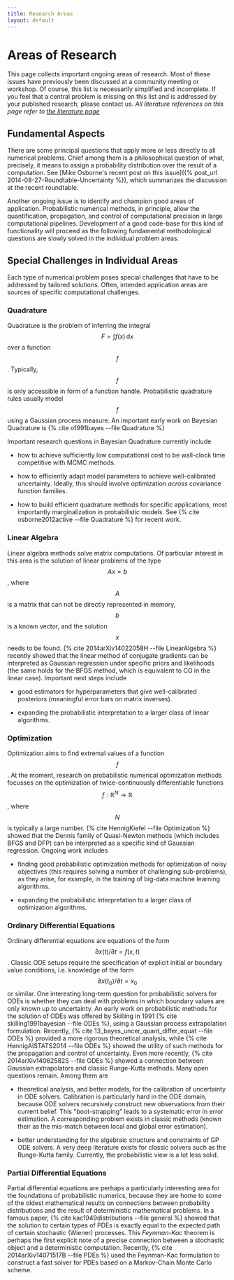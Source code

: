 ```yaml
---
title: Research Areas
layout: default
---
```


# Areas of Research

This page collects important ongoing areas of research. Most of these issues
have previously been discussed at a community meeting or workshop. Of course,
this list is necessarily simplified and incomplete. If you feel that a central
problem is missing on this list and is addressed by your published research,
please contact us. *All literature references on this page refer to
[the literature page](../literature/index.html)*

## Fundamental Aspects

There are some principal questions that apply more or less directly to all
numerical problems. Chief among them is a philosophical question of what,
precisely, it means to assign a probability distribution over the result of a
computation. See [Mike Osborne's recent post on this issue]({% post_url 2014-08-27-Roundtable-Uncertainty %}), which summarizes the discussion at the
recent roundtable.  

Another ongoing issue is to identify and champion good areas of
application. Probabilistic numerical methods, in principle, allow the
quantification, propagation, and control of computational precision in large
computational pipelines. Development of a good code-base for this kind of
functionality will proceed as the following fundamental methodological
questions are slowly solved in the individual problem areas.

## Special Challenges in Individual Areas

Each type of numerical problem poses special challenges that have to be
addressed by tailored solutions. Often, intended application areas are sources
of specific computational challenges.

### Quadrature

Quadrature is the problem of inferring the integral $$F=\int f(x)\,\mathrm{d}x$$ over a
function $$f$$. Typically, $$f$$ is only accessible in form of a function
handle. Probabilistic quadrature rules usually model $$f$$ using a Gaussian
process measure. An important early work on Bayesian Quadrature is
{% cite o1991bayes --file Quadrature %}

Important research questions in Bayesian Quadrature currently include

* how to achieve sufficiently low computational cost to be wall-clock time
  competitive with MCMC methods.

* how to efficiently adapt model parameters to achieve well-calibrated
  uncertainty. Ideally, this should involve optimization _across_ covariance
  function families.

* how to build efficient quadrature methods for specific applications, most
  importantly marginalization in probabilistic models. See
  {% cite osborne2012active --file Quadrature %} for recent work.

### Linear Algebra

Linear algebra methods solve matrix computations. Of particular interest in
this area is the solution of linear problems of the type $$Ax=b$$, where $$A$$
is a matrix that can not be directly represented in memory, $$b$$ is a known
vector, and the solution $$x$$ needs to be found.
{% cite 2014arXiv14022058H --file LinearAlgebra %} recently showed that
the linear method of conjugate gradients can be interpreted as Gaussian
regression under specific priors and likelihoods (the same holds for the BFGS
method, which is equivalent to CG in the linear case). Important next steps
include

* good estimators for hyperparameters that give well-calibrated posteriors
  (meaningful error bars on matrix inverses).

* expanding the probabilistic interpretation to a larger class of linear algorithms.

### Optimization

Optimization aims to find extremal values of a function $$f$$. At the moment,
research on probabilistic numerical optimization methods focusses on the
optimization of twice-continuously differentiable functions
$$f:\mathbb{R}^N\to\mathbb{R}$$, where $$N$$ is typically a large number.
{% cite HennigKiefel --file Optimization %} showed that the Dennis family of
Quasi-Newton methods (which includes BFGS and DFP) can be interpreted as a specific
kind of Gaussian regression. Ongoing work includes

* finding good probabilistic optimization methods for optimization of noisy
  objectives (this requires solving a number of challenging sub-problems), as
  they arise, for example, in the training of big-data machine learning
  algorithms.

* expanding the probabilistic interpretation to a larger class of optimization algorithms.

### Ordinary Differential Equations

Ordinary differential equations are equations of the form
$$\partial x(t) / \partial t=f(x,t)$$. Classic ODE setups require the
specification of explicit initial or boundary value conditions, i.e. knowledge
of the form $$\partial x(t_0) / \partial t = x_0$$ or similar. One interesting
long-term question for probabilistic solvers for ODEs is whether they can deal
with problems in which boundary values are only known up to uncertainty. An
early work on probabilistic methods for the solution of ODEs was offered by
Skilling in 1991 {% cite skilling1991bayesian --file ODEs %}, using a Gaussian
process extrapolation formulation. Recently,
{% cite 13_bayes_uncer_quant_differ_equat --file ODEs %} provided a more
rigorous theoretical analysis, while {% cite HennigAISTATS2014 --file ODEs %}
showed the utility of such methods for the propagation and control of
uncertainty. Even more recently, {% cite 2014arXiv14062582S --file ODEs %}
showed a connection between Gaussian extrapolators and classic Runge-Kutta
methods. Many open questions remain. Among them are

* theoretical analysis, and better models, for the calibration of
  uncertainty in ODE solvers. Calibration is particularly hard in the ODE
  domain, because ODE solvers recursively construct new observations from their
  current belief. This "boot-strapping" leads to a systematic error in error
  estimation. A corresponding problem exists in classic methods (known their as
  the mis-match between local and global error estimation).

* better understanding for the algebraic structure and constraints of GP ODE
  solvers. A very deep literature exists for classic solvers such as the
  Runge-Kutta family. Currently, the probabilistic view is a lot less solid.

### Partial Differential Equations

Partial differential equations are perhaps a particularly interesting area for the
foundations of probabilistic numerics, because they are home to some of the
oldest mathematical results on connections between probability distributions
and the result of deterministic mathematical problems. In a famous paper,
{% cite kac1949distributions --file general %} showed that the solution to
certain types of PDEs is exactly equal to the expected path of certain
stochastic (Wiener) processes. This *Feynman-Kac* theorem is perhaps the first
explicit note of a precise connection between a stochastic object and a
deterministic computation. Recently, {% cite 2014arXiv14071517B --file PDEs %}
used the Feynman-Kac formulation to construct a fast solver for PDEs based on a
Markov-Chain Monte Carlo scheme.
